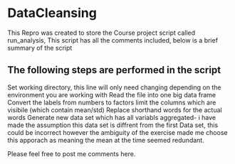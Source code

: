 DataCleansing
=============

This Repro was created to store the Course project script called run_analysis, This script has all the comments included, below is a brief summary of the script

## The following steps are performed in the script
Set working directory, this line will only need changing depending on the environment you are working with
Read the file into one big data frame
Convert the labels from numbers to factors
limit the columns which are visibile (which contain mean/std)
Replace shorthand words for the actual words
Generate new data set which has all variabls aggregated- i have made the assumption this data set is diffrent from the first Data   set, this could be incorrect however the ambiguity of the exercise made me choose this apporach as meaning the mean at the time seemed redundant.
   
   
Please feel free to post me comments here. 
